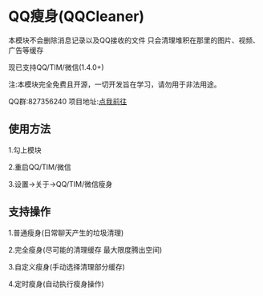 # QQ瘦身(QQCleaner)
本模块不会删除消息记录以及QQ接收的文件 只会清理堆积在那里的图片、视频、广告等缓存

现已支持QQ/TIM/微信(1.4.0+)

注:本模块完全免费且开源，一切开发旨在学习，请勿用于非法用途。

QQ群:827356240  项目地址:[点我前往](https://github.com/KyuubiRan/QQCleaner)


## 使用方法
1.勾上模块

2.重启QQ/TIM/微信

3.设置->关于->QQ/TIM/微信瘦身

## 支持操作
1.普通瘦身(日常聊天产生的垃圾清理)

2.完全瘦身(尽可能的清理缓存 最大限度腾出空间)

3.自定义瘦身(手动选择清理部分缓存)

4.定时瘦身(自动执行瘦身操作)
